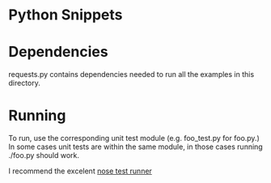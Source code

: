 # Python Snippets

# Dependencies
requests.py contains dependencies needed to run all the examples in this directory.

# Running
To run, use the corresponding unit test module (e.g. foo_test.py for foo.py.) In some cases unit tests are within the same module, in those cases running ./foo.py should work.

I recommend the excelent [nose test runner](https://nose.readthedocs.org/en/latest/)
